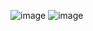 ![image](https://github.com/Shama-33/CV_1/assets/127610900/b7efaff2-a972-45b8-bf07-310402fe4ba4)
![image](https://github.com/Shama-33/CV_1/assets/127610900/a2bbdc3a-2a98-4373-8980-b62031561525)

